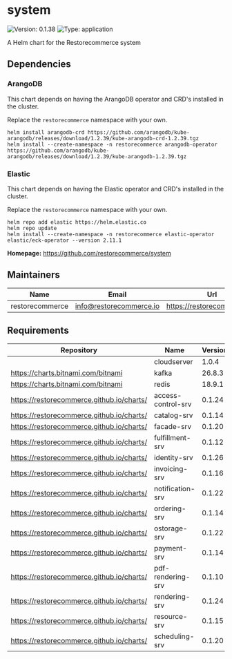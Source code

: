 # system

![Version: 0.1.38](https://img.shields.io/badge/Version-0.1.38-informational?style=flat-square) ![Type: application](https://img.shields.io/badge/Type-application-informational?style=flat-square)

A Helm chart for the Restorecommerce system

## Dependencies

### ArangoDB

This chart depends on having the ArangoDB operator and CRD's installed in the cluster.

Replace the `restorecommerce` namespace with your own.

```shell
helm install arangodb-crd https://github.com/arangodb/kube-arangodb/releases/download/1.2.39/kube-arangodb-crd-1.2.39.tgz
helm install --create-namespace -n restorecommerce arangodb-operator https://github.com/arangodb/kube-arangodb/releases/download/1.2.39/kube-arangodb-1.2.39.tgz
```

### Elastic

This chart depends on having the Elastic operator and CRD's installed in the cluster.

Replace the `restorecommerce` namespace with your own.

```shell
helm repo add elastic https://helm.elastic.co
helm repo update
helm install --create-namespace -n restorecommerce elastic-operator elastic/eck-operator --version 2.11.1
```

**Homepage:** <https://github.com/restorecommerce/system>

## Maintainers

| Name | Email | Url |
| ---- | ------ | --- |
| restorecommerce | info@restorecommerce.io | https://restorecommerce.io/ |

## Requirements

| Repository | Name | Version |
|------------|------|---------|
|  | cloudserver | 1.0.4 |
| https://charts.bitnami.com/bitnami | kafka | 26.8.3 |
| https://charts.bitnami.com/bitnami | redis | 18.9.1 |
| https://restorecommerce.github.io/charts/ | access-control-srv | 0.1.24 |
| https://restorecommerce.github.io/charts/ | catalog-srv | 0.1.14 |
| https://restorecommerce.github.io/charts/ | facade-srv | 0.1.20 |
| https://restorecommerce.github.io/charts/ | fulfillment-srv | 0.1.12 |
| https://restorecommerce.github.io/charts/ | identity-srv | 0.1.26 |
| https://restorecommerce.github.io/charts/ | invoicing-srv | 0.1.16 |
| https://restorecommerce.github.io/charts/ | notification-srv | 0.1.22 |
| https://restorecommerce.github.io/charts/ | ordering-srv | 0.1.14 |
| https://restorecommerce.github.io/charts/ | ostorage-srv | 0.1.22 |
| https://restorecommerce.github.io/charts/ | payment-srv | 0.1.14 |
| https://restorecommerce.github.io/charts/ | pdf-rendering-srv | 0.1.10 |
| https://restorecommerce.github.io/charts/ | rendering-srv | 0.1.24 |
| https://restorecommerce.github.io/charts/ | resource-srv | 0.1.15 |
| https://restorecommerce.github.io/charts/ | scheduling-srv | 0.1.20 |
